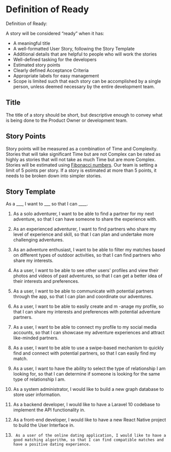 # Definition of Ready
Definition of Ready:

A story will be considered “ready” when it has:
* A meaningful title
* A well-formatted User Story, following the Story Template
* Additional details that are helpful to people who will work the stories
* Well-defined tasking for the developers
* Estimated story points
* Clearly defined Acceptance Criteria
* Appropriate labels for easy management
* Scope is limited such that each story can be accomplished by a single person, unless deemed necessary by the entire development team. 

## Title
The title of a story should be short, but descriptive enough to convey what is being done to the Product Owner or development team.


## Story Points
Story points will be measured as a combination of Time and Complexity. 
Stories that will take significant Time but are not Complex can be rated as highly as stories that will not take as much Time but are more Complex. 
Stories will be estimated using [Fibonacci numbers](https://en.wikipedia.org/wiki/Fibonacci_number). Our team is setting a limit of 5 points per story. If a story is estimated at more than 5 points, it needs to be broken down into simpler stories. 

## Story Template
As a ___, I want to ___ so that I can ____. 

1.	As a solo adventurer, I want to be able to find a partner for my next adventure, so that I can have someone to share the experience with.   

2.	As an experienced adventurer, I want to find partners who share my level of experience and skill, so that I can plan and undertake more challenging adventures.   

3.	As an adventure enthusiast, I want to be able to filter my matches based on different types of outdoor activities, so that I can find partners who share my interests.   

4.	As a user, I want to be able to see other users' profiles and view their photos and videos of past adventures, so that I can get a better idea of their interests and preferences.   

5.	As a user, I want to be able to communicate with potential partners through the app, so that I can plan and coordinate our adventures.   

6.	As a user, I want to be able to easily create and m -anage my profile, so that I can share my interests and preferences with potential adventure partners.   

7.	As a user, I want to be able to connect my profile to my social media accounts, so that I can showcase my adventure experiences and attract like-minded partners.   

8.	As a user, I want to be able to use a swipe-based mechanism to quickly find and connect with potential partners, so that I can easily find my match.   

9.	As a user, I want to have the ability to select the type of relationship I am looking for, so that I can determine if someone is looking for the same type of relationship I am.   

10.	As a system administrator, I would like to build a new graph database to store user information.   

11.	As a backend developer, I would like to have a Laravel 10 codebase to implement the API functionality in.   

12.	As a front-end developer, I would like to have a new React Native project to build the User Interface in.   

13.      As a user of the online dating application, I would like to have a good matching algorithm, so that I can find compatible matches and have a positive dating experience.   
